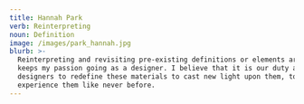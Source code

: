```yaml
---
title: Hannah Park
verb: Reinterpreting
noun: Definition
image: /images/park_hannah.jpg
blurb: >-
  Reinterpreting and revisiting pre-existing definitions or elements are what
  keeps my passion going as a designer. I believe that it is our duty as
  designers to redefine these materials to cast new light upon them, to
  experience them like never before.
---
```


